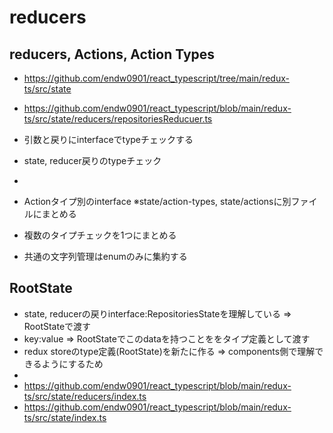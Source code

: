 # reducers

## reducers, Actions, Action Types

- https://github.com/endw0901/react_typescript/tree/main/redux-ts/src/state
- https://github.com/endw0901/react_typescript/blob/main/redux-ts/src/state/reducers/repositoriesReducuer.ts

- 引数と戻りにinterfaceでtypeチェックする
- state, reducer戻りのtypeチェック
- 
- Actionタイプ別のinterface ※state/action-types,  state/actionsに別ファイルにまとめる
- 複数のタイプチェックを1つにまとめる
- 共通の文字列管理はenumのみに集約する

## RootState

- state, reducerの戻りinterface:RepositoriesStateを理解している => RootStateで渡す
- key:value => RootStateでこのdataを持つことををタイプ定義として渡す
- redux storeのtype定義(RootState)を新たに作る => components側で理解できるようにするため
- 
- https://github.com/endw0901/react_typescript/blob/main/redux-ts/src/state/reducers/index.ts
- https://github.com/endw0901/react_typescript/blob/main/redux-ts/src/state/index.ts
